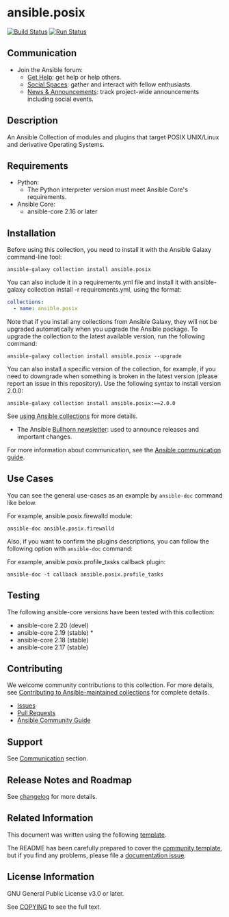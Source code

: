 # ansible.posix
<!-- Add CI and code coverage badges here. Samples included below. -->
[![Build Status](
https://dev.azure.com/ansible/ansible.posix/_apis/build/status/CI?branchName=main)](https://dev.azure.com/ansible/ansible.posix/_build?definitionId=26)
[![Run Status](https://api.shippable.com/projects/5e669aaf8b17a60007e4d18d/badge?branch=main)]() <!--[![Codecov](https://img.shields.io/codecov/c/github/ansible-collections/ansible.posix)](https://codecov.io/gh/ansible-collections/ansible.posix)-->

## Communication

* Join the Ansible forum:
  * [Get Help](https://forum.ansible.com/c/help/6): get help or help others.
  * [Social Spaces](https://forum.ansible.com/c/chat/4): gather and interact with fellow enthusiasts.
  * [News & Announcements](https://forum.ansible.com/c/news/5): track project-wide announcements including social events.

## Description

<!-- Describe the collection and why a user would want to use it. What does the collection do? -->
An Ansible Collection of modules and plugins that target POSIX UNIX/Linux and derivative Operating Systems.

## Requirements

* Python:
  * The Python interpreter version must meet Ansible Core's requirements.
* Ansible Core:
  - ansible-core 2.16 or later

## Installation

Before using this collection, you need to install it with the Ansible Galaxy command-line tool:

```shell
ansible-galaxy collection install ansible.posix
```

You can also include it in a requirements.yml file and install it with ansible-galaxy collection install -r requirements.yml, using the format:


```yaml
collections:
  - name: ansible.posix
```

Note that if you install any collections from Ansible Galaxy, they will not be upgraded automatically when you upgrade the Ansible package.
To upgrade the collection to the latest available version, run the following command:

```shell
ansible-galaxy collection install ansible.posix --upgrade
```

You can also install a specific version of the collection, for example, if you need to downgrade when something is broken in the latest version (please report an issue in this repository). Use the following syntax to install version 2.0.0:

```shell
ansible-galaxy collection install ansible.posix:==2.0.0
```

See [using Ansible collections](https://docs.ansible.com/ansible/devel/user_guide/collections_using.html) for more details.

* The Ansible [Bullhorn newsletter](https://docs.ansible.com/ansible/devel/community/communication.html#the-bullhorn): used to announce releases and important changes.

For more information about communication, see the [Ansible communication guide](https://docs.ansible.com/ansible/devel/community/communication.html).

## Use Cases

You can see the general use-cases as an example by `ansible-doc` command like below.

For example, ansible.posix.firewalld module:
```shell
ansible-doc ansible.posix.firewalld
```

Also, if you want to confirm the plugins descriptions, you can follow the following option with `ansible-doc` command:

For example, ansible.posix.profile_tasks callback plugin:
```shell
ansible-doc -t callback ansible.posix.profile_tasks
```

## Testing

The following ansible-core versions have been tested with this collection:

- ansible-core 2.20 (devel)
- ansible-core 2.19 (stable) *
- ansible-core 2.18 (stable)
- ansible-core 2.17 (stable)

## Contributing

We welcome community contributions to this collection. For more details, see [Contributing to Ansible-maintained collections](https://docs.ansible.com/ansible/devel/community/contributing_maintained_collections.html#contributing-maintained-collections) for complete details.

* [Issues](https://github.com/ansible-collections/ansible.posix/issues)
* [Pull Requests](https://github.com/ansible-collections/ansible.posix/pulls)
* [Ansible Community Guide](https://docs.ansible.com/ansible/latest/community/index.html)


## Support

See [Communication](#Communication) section.

## Release Notes and Roadmap

See [changelog](https://github.com/ansible-collections/ansible.posix/blob/main/CHANGELOG.rst) for more details.

## Related Information

This document was written using the following [template](https://access.redhat.com/articles/7068606).

The README has been carefully prepared to cover the [community template](https://github.com/ansible-collections/collection_template/blob/main/README.md), but if you find any problems, please file a [documentation issue](https://github.com/ansible-collections/ansible.posix/issues/new?assignees=&labels=&projects=&template=documentation_report.md).

## License Information

GNU General Public License v3.0 or later.

See [COPYING](https://www.gnu.org/licenses/gpl-3.0.txt) to see the full text.
